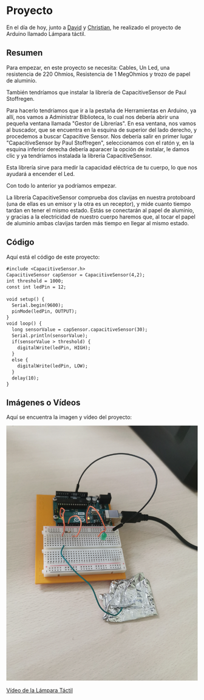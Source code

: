 # Proyecto

En el día de hoy, junto a [David](https://github.com/DavidMenCam) y [Christian](https://github.com/Tabrih), he realizado el proyecto de Arduino llamado Lámpara táctil.

## Resumen

Para empezar, en este proyecto se necesita: Cables, Un Led, una resistencia de 220 Ohmios, Resistencia de 1 MegOhmios y trozo de papel de aluminio.

También tendríamos que instalar la librería de CapacitiveSensor de Paul Stoffregen. 

Para hacerlo tendríamos que ir a la pestaña de Herramientas en Arduino, ya allí, nos vamos a Administrar Biblioteca, lo cual nos debería abrir una pequeña ventana llamada "Gestor de Librerías". En esa ventana, nos vamos al buscador, que se encuentra en la esquina de superior del lado derecho, y procedemos a buscar Capacitive Sensor. Nos debería salir en primer lugar "CapacitiveSensor by Paul Stoffregen", seleccionamos con el ratón y, en la esquina inferior derecha debería aparacer la opción de instalar, le damos clic y ya tendríamos instalada la librería CapacitiveSensor.

Esta librería sirve para medir la capacidad eléctrica de tu cuerpo, lo que nos ayudará a encender el Led.

Con todo lo anterior ya podríamos empezar.

La librería CapacitiveSensor comprueba dos clavijas en nuestra protoboard (una de ellas es un emisor y la otra es un receptor), y mide cuanto tiempo tardan en tener el mismo estado. Estás se conectarán al papel de aluminio, y gracias a la electricidad de nuestro cuerpo haremos que, al tocar el papel de aluminio ambas clavijas tarden más tiempo en llegar al mismo estado.


## Código

Aquí está el código de este proyecto:

```
#include <CapacitiveSensor.h>
CapacitiveSensor capSensor = CapacitiveSensor(4,2);
int threshold = 1000;
const int ledPin = 12;

void setup() {
  Serial.begin(9600);
  pinMode(ledPin, OUTPUT);
}
void loop() {
  long sensorValue = capSensor.capacitiveSensor(30);
  Serial.println(sensorValue);
  if(sensorValue > threshold) {
    digitalWrite(ledPin, HIGH);
  }
  else {
    digitalWrite(ledPin, LOW);
  }
  delay(10);
}

```

## Imágenes o Vídeos

Aquí se encuentra la imagen y vídeo del proyecto:

![](https://github.com/Tabrih/Arduino/blob/main/Archivos/IMG_20220126_131142.jpg)

[Vídeo de la Lámpara Táctil](https://raw.githubusercontent.com/Tabrih/Arduino/main/Archivos/VID_20220126_131329.mp4)
